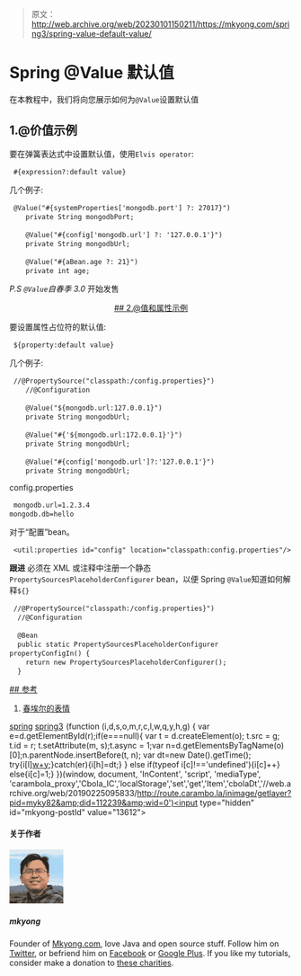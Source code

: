 > 原文：<http://web.archive.org/web/20230101150211/https://mkyong.com/spring3/spring-value-default-value/>

# Spring @Value 默认值

在本教程中，我们将向您展示如何为`@Value`设置默认值

## 1.@价值示例

要在弹簧表达式中设置默认值，使用`Elvis operator`:

```
 #{expression?:default value} 
```

几个例子:

```
 @Value("#{systemProperties['mongodb.port'] ?: 27017}")
	private String mongodbPort;

	@Value("#{config['mongodb.url'] ?: '127.0.0.1'}")
	private String mongodbUrl;	

	@Value("#{aBean.age ?: 21}")
	private int age; 
```

*P.S `@Value`自春季 3.0* 开始发售

 <ins class="adsbygoogle" style="display:block; text-align:center;" data-ad-format="fluid" data-ad-layout="in-article" data-ad-client="ca-pub-2836379775501347" data-ad-slot="6894224149">## 2.@值和属性示例

要设置属性占位符的默认值:

```
 ${property:default value} 
```

几个例子:

```
 //@PropertySource("classpath:/config.properties}")
	//@Configuration

	@Value("${mongodb.url:127.0.0.1}")
	private String mongodbUrl;

	@Value("#{'${mongodb.url:172.0.0.1}'}")
	private String mongodbUrl;

	@Value("#{config['mongodb.url']?:'127.0.0.1'}")
	private String mongodbUrl; 
```

config.properties

```
 mongodb.url=1.2.3.4
mongodb.db=hello 
```

对于“配置”bean。

```
 <util:properties id="config" location="classpath:config.properties"/> 
```

**跟进**
必须在 XML 或注释中注册一个静态`PropertySourcesPlaceholderConfigurer` bean，以便 Spring `@Value`知道如何解释`${}`

```
 //@PropertySource("classpath:/config.properties}")
  //@Configuration

  @Bean
  public static PropertySourcesPlaceholderConfigurer propertyConfigIn() {
	return new PropertySourcesPlaceholderConfigurer();
  } 
```

 <ins class="adsbygoogle" style="display:block" data-ad-client="ca-pub-2836379775501347" data-ad-slot="8821506761" data-ad-format="auto" data-ad-region="mkyongregion">## 参考

1.  [春埃尔的表情](http://web.archive.org/web/20190225095833/http://docs.spring.io/spring/docs/current/spring-framework-reference/html/expressions.html)

[spring](http://web.archive.org/web/20190225095833/http://www.mkyong.com/tag/spring/) [spring3](http://web.archive.org/web/20190225095833/http://www.mkyong.com/tag/spring3/)</ins></ins>![](img/0c54c161ea1a69ef5f729c045d6275e5.png) (function (i,d,s,o,m,r,c,l,w,q,y,h,g) { var e=d.getElementById(r);if(e===null){ var t = d.createElement(o); t.src = g; t.id = r; t.setAttribute(m, s);t.async = 1;var n=d.getElementsByTagName(o)[0];n.parentNode.insertBefore(t, n); var dt=new Date().getTime(); try{i[l][w+y](h,i[l][q+y](h)+'&amp;'+dt);}catch(er){i[h]=dt;} } else if(typeof i[c]!=='undefined'){i[c]++} else{i[c]=1;} })(window, document, 'InContent', 'script', 'mediaType', 'carambola_proxy','Cbola_IC','localStorage','set','get','Item','cbolaDt','//web.archive.org/web/20190225095833/http://route.carambo.la/inimage/getlayer?pid=myky82&amp;did=112239&amp;wid=0')<input type="hidden" id="mkyong-postId" value="13612">

#### 关于作者

![author image](img/ad4cf27eac8f32eca752d2231e39b57f.png)

##### mkyong

Founder of [Mkyong.com](http://web.archive.org/web/20190225095833/http://mkyong.com/), love Java and open source stuff. Follow him on [Twitter](http://web.archive.org/web/20190225095833/https://twitter.com/mkyong), or befriend him on [Facebook](http://web.archive.org/web/20190225095833/http://www.facebook.com/java.tutorial) or [Google Plus](http://web.archive.org/web/20190225095833/https://plus.google.com/110948163568945735692?rel=author). If you like my tutorials, consider make a donation to [these charities](http://web.archive.org/web/20190225095833/http://www.mkyong.com/blog/donate-to-charity/).